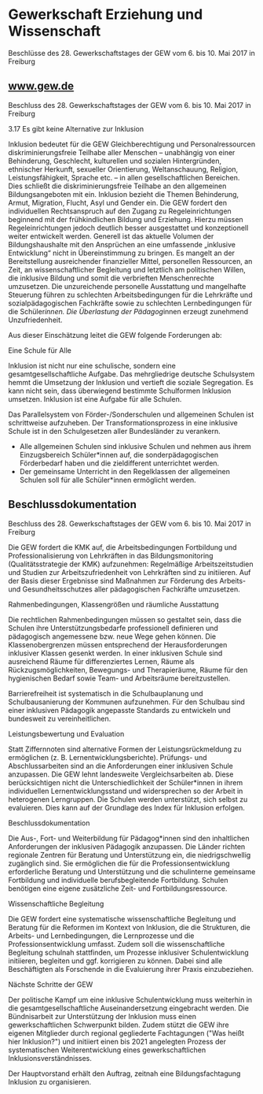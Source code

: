 # Gewerkschaft Erziehung und Wissenschaft

Beschlüsse des 28. Gewerkschaftstages der GEW vom 6. bis 10. Mai 2017 in Freiburg

www.gew.de
---
Beschluss des 28. Gewerkschaftstages der GEW vom 6. bis 10. Mai 2017 in Freiburg

3.17 Es gibt keine Alternative zur Inklusion

Inklusion bedeutet für die GEW Gleichberechtigung und Personalressourcen diskriminierungsfreie Teilhabe aller Menschen – unabhängig von einer Behinderung, Geschlecht, kulturellen und sozialen Hintergründen, ethnischer Herkunft, sexueller Orientierung, Weltanschauung, Religion, Leistungsfähigkeit, Sprache etc. – in allen gesellschaftlichen Bereichen. Dies schließt die diskriminierungsfreie Teilhabe an den allgemeinen Bildungsangeboten mit ein. Inklusion bezieht die Themen Behinderung, Armut, Migration, Flucht, Asyl und Gender ein. Die GEW fordert den individuellen Rechtsanspruch auf den Zugang zu Regeleinrichtungen beginnend mit der frühkindlichen Bildung und Erziehung. Hierzu müssen Regeleinrichtungen jedoch deutlich besser ausgestattet und konzeptionell weiter­ entwickelt werden. Generell ist das aktuelle Volumen der Bildungshaushalte mit den Ansprüchen an eine umfassende „inklusive Entwicklung“ nicht in Übereinstimmung zu bringen. Es mangelt an der Bereitstellung ausreichender finanzieller Mittel, personellen Ressourcen, an Zeit, an wissenschaftlicher Begleitung und letztlich am politischen Willen, die inklusive Bildung und somit die verbrieften Menschenrechte umzusetzen. Die unzureichende personelle Ausstattung und mangelhafte Steuerung führen zu schlechten Arbeitsbedingungen für die Lehrkräfte und sozialpädagogischen Fachkräfte sowie zu schlechten Lernbedingungen für die Schüler*innen. Die Überlastung der Pädagog*innen erzeugt zunehmend Unzufriedenheit.

Aus dieser Einschätzung leitet die GEW folgende Forderungen ab:

Eine Schule für Alle

Inklusion ist nicht nur eine schulische, sondern eine gesamtgesellschaftliche Aufgabe. Das mehrgliedrige deutsche Schulsystem hemmt die Umsetzung der Inklusion und vertieft die soziale Segregation. Es kann nicht sein, dass überwiegend bestimmte Schulformen Inklusion umsetzen. Inklusion ist eine Aufgabe für alle Schulen.

Das Parallelsystem von Förder-/Sonderschulen und allgemeinen Schulen ist schrittweise aufzuheben. Der Transformationsprozess in eine inklusive Schule ist in den Schulgesetzen aller Bundesländer zu verankern.

- Alle allgemeinen Schulen sind inklusive Schulen und nehmen aus ihrem Einzugsbereich Schüler*innen auf, die sonderpädagogischen Förderbedarf haben und die zieldifferent unterrichtet werden.
- Der gemeinsame Unterricht in den Regelklassen der allgemeinen Schulen soll für alle Schüler*innen ermöglicht werden.

Beschlussdokumentation
---
Beschluss des 28. Gewerkschaftstages der GEW vom 6. bis 10. Mai 2017 in Freiburg

Die GEW fordert die KMK auf, die Arbeitsbedingungen Fortbildung und Professionalisierung von Lehrkräften in das Bildungsmonitoring (Qualitätsstrategie der KMK) aufzunehmen: Regelmäßige Arbeitszeitstudien und Studien zur Arbeitszufriedenheit von Lehrkräften sind zu initiieren. Auf der Basis dieser Ergebnisse sind Maßnahmen zur Förderung des Arbeits- und Gesundheitsschutzes aller pädagogischen Fachkräfte umzusetzen.

Rahmenbedingungen, Klassengrößen und räumliche Ausstattung

Die rechtlichen Rahmenbedingungen müssen so gestaltet sein, dass die Schulen ihre Unterstützungsbedarfe professionell definieren und pädagogisch angemessene bzw. neue Wege gehen können. Die Klassenobergrenzen müssen entsprechend der Herausforderungen inklusiver Klassen gesenkt werden. In einer inklusiven Schule sind ausreichend Räume für differenziertes Lernen, Räume als Rückzugsmöglichkeiten, Bewegungs- und Therapieräume, Räume für den hygienischen Bedarf sowie Team- und Arbeitsräume bereitzustellen.

Barrierefreiheit ist systematisch in die Schulbauplanung und Schulbausanierung der Kommunen aufzunehmen. Für den Schulbau sind einer inklusiven Pädagogik angepasste Standards zu entwickeln und bundesweit zu vereinheitlichen.

Leistungsbewertung und Evaluation

Statt Ziffernnoten sind alternative Formen der Leistungsrückmeldung zu ermöglichen (z. B. Lernentwicklungsberichte). Prüfungs- und Abschlussarbeiten sind an die Anforderungen einer inklusiven Schule anzupassen. Die GEW lehnt landesweite Vergleichsarbeiten ab. Diese berücksichtigen nicht die Unterschiedlichkeit der Schüler*innen in ihrem individuellen Lernentwicklungsstand und widersprechen so der Arbeit in heterogenen Lerngruppen. Die Schulen werden unterstützt, sich selbst zu evaluieren. Dies kann auf der Grundlage des Index für Inklusion erfolgen.

Beschlussdokumentation

Die Aus-, Fort- und Weiterbildung für Pädagog*innen sind den inhaltlichen Anforderungen der inklusiven Pädagogik anzupassen. Die Länder richten regionale Zentren für Beratung und Unterstützung ein, die niedrigschwellig zugänglich sind. Sie ermöglichen die für die Professionsentwicklung erforderliche Beratung und Unterstützung und die schulinterne gemeinsame Fortbildung und individuelle berufsbegleitende Fortbildung. Schulen benötigen eine eigene zusätzliche Zeit- und Fortbildungsressource.

Wissenschaftliche Begleitung

Die GEW fordert eine systematische wissenschaftliche Begleitung und Beratung für die Reformen im Kontext von Inklusion, die die Strukturen, die Arbeits- und Lernbedingungen, die Lernprozesse und die Professionsentwicklung umfasst. Zudem soll die wissenschaftliche Begleitung schulnah stattfinden, um Prozesse inklusiver Schulentwicklung initiieren, begleiten und ggf. korrigieren zu können. Dabei sind alle Beschäftigten als Forschende in die Evaluierung ihrer Praxis einzubeziehen.

Nächste Schritte der GEW

Der politische Kampf um eine inklusive Schulentwicklung muss weiterhin in die gesamtgesellschaftliche Auseinandersetzung eingebracht werden. Die Bündnisarbeit zur Unterstützung der Inklusion muss einen gewerkschaftlichen Schwerpunkt bilden. Zudem stützt die GEW ihre eigenen Mitglieder durch regional gegliederte Fachtagungen ("Was heißt hier Inklusion?") und initiiert einen bis 2021 angelegten Prozess der systematischen Weiterentwicklung eines gewerkschaftlichen Inklusionsverständnisses.

Der Hauptvorstand erhält den Auftrag, zeitnah eine Bildungsfachtagung Inklusion zu organisieren.